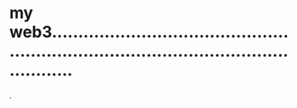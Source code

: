 # my web3..............................................................................................................
.
